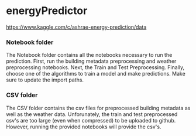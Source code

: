 # energyPredictor
https://www.kaggle.com/c/ashrae-energy-prediction/data


### Notebook folder
The Notebook folder contains all the notebooks necessary to run the prediction.
First, run the building metadata preprocessing and weather preprocessing notebooks. Next, the Train and Test Preprocessing.
Finally, choose one of the algorithms to train a model and make predictions.
Make sure to update the import paths.


### CSV folder
The CSV folder contains the csv files for preprocessed building metadata as well as the weather data.
Unforunately, the train and test preprocessed csv's are too large (even when compressed) to be uploaded to github.
However, running the provided notebooks will provide the csv's.
